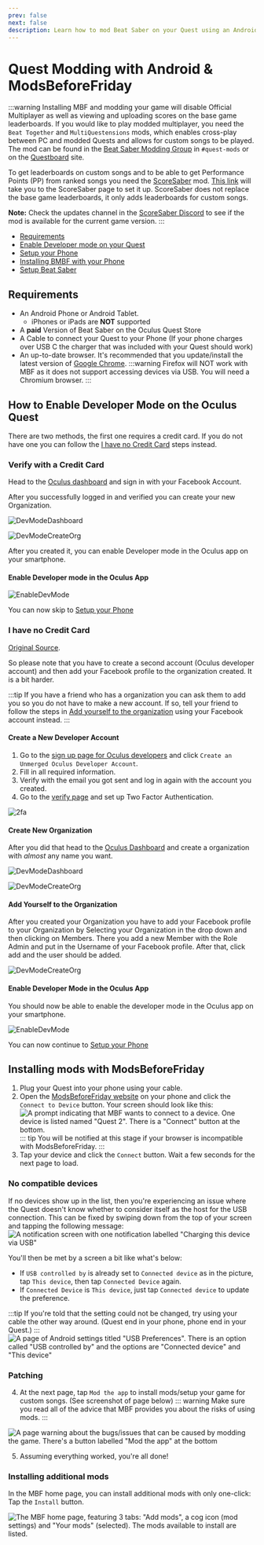 ```yaml
---
prev: false
next: false
description: Learn how to mod Beat Saber on your Quest using an Android device!
---
```


# Quest Modding with Android & ModsBeforeFriday

:::warning
Installing MBF and modding your game will disable Official Multiplayer as well as viewing and uploading scores on the
base game leaderboards.
If you would like to play modded multiplayer, you need the `Beat Together` and `MultiQuestensions` mods, which enables
cross-play between PC
and modded Quests and allows for custom songs to be played. The mod can be found in the
[Beat Saber Modding Group](https://discord.gg/beatsabermods) in `#quest-mods` or on the
[Questboard](https://questmodding.com) site.

To get leaderboards on custom songs and to be able to get Performance Points (PP) from ranked songs you need the
[ScoreSaber](https://scoresaber.com/quest) mod. [This link](https://scoresaber.com/quest) will take you to the
ScoreSaber page to set it up.
ScoreSaber does not replace the base game leaderboards, it only adds leaderboards for custom songs.

**Note:** Check the updates channel in the [ScoreSaber Discord](https://discord.gg/scoresaber) to see if the mod is available
for the current game version.
:::

- [Requirements](#requirements)
- [Enable Developer mode on your Quest](#how-to-enable-developer-mode-on-the-oculus-quest)
- [Setup your Phone](#setup-your-phone)
- [Installing BMBF with your Phone](#installing-bmbf-with-your-phone)
- [Setup Beat Saber](#setup-beat-saber)

## Requirements

- An Android Phone or Android Tablet.
  - iPhones or iPads are **NOT** supported
- A **paid** Version of Beat Saber on the Oculus Quest Store
- A Cable to connect your Quest to your Phone (If your phone charges over USB C the charger that was included with your
  Quest should work)
- An up-to-date browser. It's recommended that you update/install the latest version of [Google Chrome](https://play.google.com/store/apps/details?id=com.android.chrome).
  :::warning
  Firefox will NOT work with MBF as it does not support accessing devices via USB. You will need a Chromium browser.
  :::

## How to Enable Developer Mode on the Oculus Quest

There are two methods, the first one requires a credit card. If you do not have one you can follow the
[I have no Credit Card](#i-have-no-credit-card) steps instead.

### Verify with a Credit Card

Head to the [Oculus dashboard](https://dashboard.oculus.com/) and sign in with your Facebook Account.

After you successfully logged in and verified you can create your new Organization.

![DevModeDashboard](/.assets/images/beginners-guide/DevModeDashboard.png)

![DevModeCreateOrg](/.assets/images/beginners-guide/DevModeCreateOrg.png)

After you created it, you can enable Developer mode in the Oculus app on your smartphone.

#### Enable Developer mode in the Oculus App

![EnableDevMode](/.assets/images/beginners-guide/EnableDevMode.png)

You can now skip to [Setup your Phone](#setup-your-phone)

### I have no Credit Card

[Original Source](https://www.reddit.com/r/sidequest/comments/jaxy4u/cant_verify_oculus_developer_account/?utm_source=amp&utm_medium=&utm_content=post_body).

So please note that you have to create a second account (Oculus developer account) and then add your Facebook profile to
the organization created.
It is a bit harder.

:::tip
If you have a friend who has a organization you can ask them to add you so you do not have to make a new account.
If so, tell your friend to follow the steps in [Add yourself to the organization](#add-yourself-to-the-organization)
using your Facebook account instead.
:::

#### Create a New Developer Account

1. Go to the [sign up page for Oculus developers](https://developer.oculus.com/sign-up/) and click
   `Create an Unmerged Oculus Developer Account`.
2. Fill in all required information.
3. Verify with the email you got sent and log in again with the account you created.
4. Go to the [verify page](https://developer.oculus.com/manage/verify/) and set up Two Factor Authentication.

![2fa](/.assets/images/beginners-guide/2fa.png)

#### Create New Organization

After you did that head to the [Oculus Dashboard](https://dashboard.oculus.com/) and create a organization with _almost_
any name you want.

![DevModeDashboard](/.assets/images/beginners-guide/DevModeDashboard.png)

![DevModeCreateOrg](/.assets/images/beginners-guide/DevModeCreateOrg.png)

#### Add Yourself to the Organization

After you created your Organization you have to add your Facebook profile to your Organization by Selecting your Organization
in the drop down and then clicking on Members.
There you add a new Member with the Role Admin and put in the Username of your Facebook profile. After that, click add
and the user should be added.

![DevModeCreateOrg](/.assets/images/beginners-guide/addmember.png)

#### Enable Developer Mode in the Oculus App

You should now be able to enable the developer mode in the Oculus app on your smartphone.

![EnableDevMode](/.assets/images/beginners-guide/EnableDevMode.png)

You can now continue to [Setup your Phone](#setup-your-phone)

## Installing mods with ModsBeforeFriday

1. Plug your Quest into your phone using your cable.
2. Open the [ModsBeforeFriday website](https://lauriethefish.github.io/ModsBeforeFriday/) on your phone and click the `Connect to Device` button. Your screen should look like this:
   ![A prompt indicating that MBF wants to connect to a device. One device is listed named "Quest 2". There is a "Connect" button at the bottom.](/.assets/images/beginners-guide/mbf-android-quest-found.png)
   ::: tip
   You will be notified at this stage if your browser is incompatible with ModsBeforeFriday.
   :::
3. Tap your device and click the `Connect` button. Wait a few seconds for the next page to load.

### No compatible devices

If no devices show up in the list, then you're experiencing an issue where the Quest doesn't know whether to consider itself as the host for the USB connection. This can be fixed by swiping down from the top of your screen and tapping the following message:
![A notification screen with one notification labelled "Charging this device via USB"](/.assets/images/beginners-guide/mbf-android-usb-tray.png)

You'll then be met by a screen a bit like what's below:

- If `USB controlled by` is already set to `Connected device` as in the picture, tap `This device`, then tap `Connected Device` again.
- If `Connected Device` is `This device`, just tap `Connected device` to update the preference.

:::tip
If you're told that the setting could not be changed, try using your cable the other way around. (Quest end in your phone, phone end in your Quest.)
:::
![A page of Android settings titled "USB Preferences". There is an option called "USB controlled by" and the options are "Connected device" and "This device"](/.assets/images/beginners-guide/mbf-android-preferences-changed.png)

### Patching

4. At the next page, tap `Mod the app` to install mods/setup your game for custom songs. (See screenshot of page below)
   ::: warning
   Make sure you read all of the advice that MBF provides you about the risks of using mods.
   :::

![A page warning about the bugs/issues that can be caused by modding the game. There's a button labelled "Mod the app" at the bottom](/.assets/images/beginners-guide/mbf-android-ready-to-mod.png)

5. Assuming everything worked, you're all done!

### Installing additional mods

In the MBF home page, you can install additional mods with only one-click: Tap the `Install` button.

![The MBF home page, featuring 3 tabs: "Add mods", a cog icon (mod settings) and "Your mods" (selected). The mods available to install are listed.](/.assets/images/beginners-guide/mbf-android-modding-complete.png)
